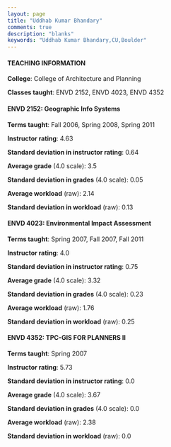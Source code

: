 ```yaml
---
layout: page
title: "Uddhab Kumar Bhandary" 
comments: true
description: "blanks"
keywords: "Uddhab Kumar Bhandary,CU,Boulder"
---
```

<head>
<script src="https://ajax.googleapis.com/ajax/libs/jquery/2.1.3/jquery.min.js"></script>
<script src="https://dl.dropboxusercontent.com/s/pc42nxpaw1ea4o9/highcharts.js?dl=0"></script>
<!-- <script src="../assets/js/highcharts.js"></script> -->
<style type="text/css">@font-face {
	font-family: "Bebas Neue";
	src: url(https://www.filehosting.org/file/details/544349/BebasNeue Regular.otf) format("opentype");
	}
	h1.Bebas { 
		font-family: "Bebas Neue", Verdana, Tahoma;
	}
</style>
</head>
	   
#### TEACHING INFORMATION

**College**: College of Architecture and Planning

**Classes taught**: ENVD 2152, ENVD 4023, ENVD 4352

#### ENVD 2152: Geographic Info Systems

**Terms taught**: Fall 2006, Spring 2008, Spring 2011

**Instructor rating**: 4.63

**Standard deviation in instructor rating**: 0.64

**Average grade** (4.0 scale): 3.5

**Standard deviation in grades** (4.0 scale): 0.05

**Average workload** (raw): 2.14

**Standard deviation in workload** (raw): 0.13

#### ENVD 4023: Environmental Impact Assessment

**Terms taught**: Spring 2007, Fall 2007, Fall 2011

**Instructor rating**: 4.0

**Standard deviation in instructor rating**: 0.75

**Average grade** (4.0 scale): 3.32

**Standard deviation in grades** (4.0 scale): 0.23

**Average workload** (raw): 1.76

**Standard deviation in workload** (raw): 0.25

#### ENVD 4352: TPC-GIS FOR PLANNERS II

**Terms taught**: Spring 2007

**Instructor rating**: 5.73

**Standard deviation in instructor rating**: 0.0

**Average grade** (4.0 scale): 3.67

**Standard deviation in grades** (4.0 scale): 0.0

**Average workload** (raw): 2.38

**Standard deviation in workload** (raw): 0.0

